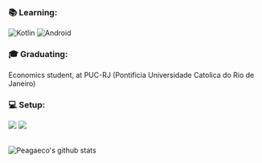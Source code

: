 ### :books: Learning:
![Kotlin](https://img.shields.io/badge/-kotlin-006a71?&logo=kotlin) ![Android](https://img.shields.io/badge/-Android-3e9e06?&logo=android)

### :mortar_board: Graduating:
Economics student, at PUC-RJ (Pontificia Universidade Catolica do Rio de Janeiro)

### :computer: Setup: 
<div display="flex"> <img src="https://img.shields.io/badge/intel-core%20i5%207th-%230071C5.svg?&style=for-the-badge&logo=intel&logoColor=white" /> <img src="https://img.shields.io/badge/nvidia-GeForce%20gtx1050-%2376B900.svg?&style=for-the-badge&logo=nvidia&logoColor=white" /> 
</div> <br>

![Peagaeco's github stats](https://github-readme-stats.vercel.app/api?username=Ferreydrope&show_icons=true&title_color=fff&icon_color=79ff97&text_color=9f9f9f&bg_color=151515)
